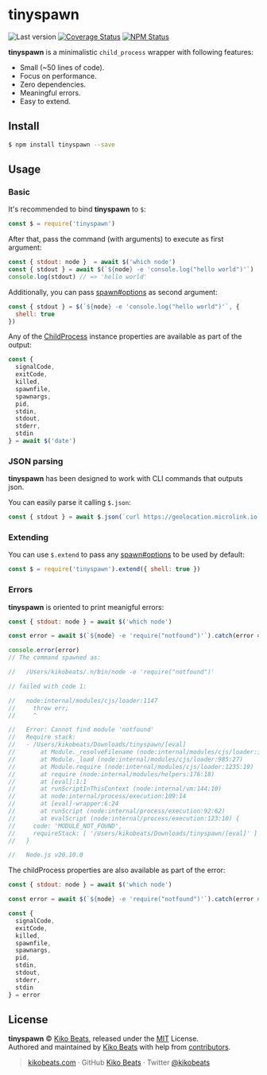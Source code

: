# tinyspawn

![Last version](https://img.shields.io/github/tag/kikobeats/tinyspawn.svg?style=flat-square)
[![Coverage Status](https://img.shields.io/coveralls/kikobeats/tinyspawn.svg?style=flat-square)](https://coveralls.io/github/kikobeats/tinyspawn)
[![NPM Status](https://img.shields.io/npm/dm/tinyspawn.svg?style=flat-square)](https://www.npmjs.org/package/tinyspawn)

**tinyspawn** is a minimalistic `child_process` wrapper with following features:

- Small (~50 lines of code).
- Focus on performance.
- Zero dependencies.
- Meaningful errors.
- Easy to extend.

## Install

```bash
$ npm install tinyspawn --save
```

## Usage

### Basic

It's recommended to bind **tinyspawn** to `$`:

```js
const $ = require('tinyspawn')
```

After that, pass the command (with arguments) to execute as first argument:

```js
const { stdout: node }  = await $('which node')
const { stdout } = await $(`${node} -e 'console.log("hello world")'`)
console.log(stdout) // => 'hello world'
```

Additionally, you can pass [spawn#options](https://nodejs.org/api/child_process.html#child_processspawncommand-args-options) as second argument:

```js
const { stdout } = $(`${node} -e 'console.log("hello world")'`, {
  shell: true
})
```

Any of the [ChildProcess](https://nodejs.org/api/child_process.html#class-childprocess) instance properties are available as part of the output:

```js
const {
  signalCode,
  exitCode,
  killed,
  spawnfile,
  spawnargs,
  pid,
  stdin,
  stdout,
  stderr,
  stdin
} = await $('date')
```

### JSON parsing

**tinyspawn** has been designed to work with CLI commands that outputs json.

You can easily parse it calling `$.json`:

```js
const { stdout } = await $.json(`curl https://geolocation.microlink.io`)
```

### Extending

You can use `$.extend` to pass any [spawn#options](https://nodejs.org/api/child_process.html#child_processspawncommand-args-options) to be used by default:

```js
const $ = require('tinyspawn').extend({ shell: true })
```

### Errors

**tinyspawn** is oriented to print meanigful errors:

```js
const { stdout: node } = await $('which node')

const error = await $(`${node} -e 'require("notfound")'`).catch(error => error)

console.error(error)
// The command spawned as:

//   /Users/kikobeats/.n/bin/node -e 'require("notfound")'

// failed with code 1:

//   node:internal/modules/cjs/loader:1147
//     throw err;
//     ^

//   Error: Cannot find module 'notfound'
//   Require stack:
//   - /Users/kikobeats/Downloads/tinyspawn/[eval]
//       at Module._resolveFilename (node:internal/modules/cjs/loader:1144:15)
//       at Module._load (node:internal/modules/cjs/loader:985:27)
//       at Module.require (node:internal/modules/cjs/loader:1235:19)
//       at require (node:internal/modules/helpers:176:18)
//       at [eval]:1:1
//       at runScriptInThisContext (node:internal/vm:144:10)
//       at node:internal/process/execution:109:14
//       at [eval]-wrapper:6:24
//       at runScript (node:internal/process/execution:92:62)
//       at evalScript (node:internal/process/execution:123:10) {
//     code: 'MODULE_NOT_FOUND',
//     requireStack: [ '/Users/kikobeats/Downloads/tinyspawn/[eval]' ]
//   }

//   Node.js v20.10.0
```

The childProcess properties are also available as part of the error:

```js
const { stdout: node } = await $('which node')

const error = await $(`${node} -e 'require("notfound")'`).catch(error => error)

const {
  signalCode,
  exitCode,
  killed,
  spawnfile,
  spawnargs,
  pid,
  stdin,
  stdout,
  stderr,
  stdin
} = error
```

## License

**tinyspawn** © [Kiko Beats](https://kikobeats.com), released under the [MIT](https://github.com/kikobeats/tinyspawn/blob/master/LICENSE.md) License.<br>
Authored and maintained by [Kiko Beats](https://kikobeats.com) with help from [contributors](https://github.com/kikobeats/tinyspawn/contributors).

> [kikobeats.com](https://kikobeats.com) · GitHub [Kiko Beats](https://github.com/kikobeats) · Twitter [@kikobeats](https://twitter.com/kikobeats)
